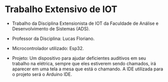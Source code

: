 # Trabalho Extensivo de IOT

- Trabalho da Disciplina Extensionista de IOT da Faculdade de Análise e Desenvolvimento de Sistemas (ADS).
- Professor da Disciplina: Lucas Floriano.
- Microcontrolador utilizado: Esp32.

- Projeto: Um dispositivo para ajudar deficientes auditivos em seu trabalho na elétrica, sempre que eles estiverem sendo chamados, irá aparecer em uma tela a mesa que está o chamando. A IDE utilizada para o projeto será o Arduino IDE.

